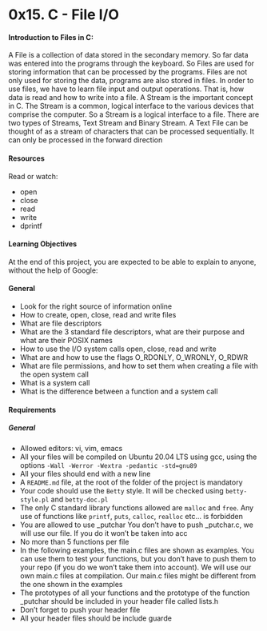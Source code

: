 # 0x15. C - File I/O


#### Introduction to Files in C:
A File is a collection of data stored in the secondary memory. So far data was entered
into the programs through the keyboard. So Files are used for storing information that can be
processed by the programs. Files are not only used for storing the data, programs are also stored
in files. In order to use files, we have to learn file input and output operations. That is, how data
is read and how to write into a file.
A Stream is the important concept in C. The Stream is a common, logical interface to the
various devices that comprise the computer. So a Stream is a logical interface to a file. There are
two types of Streams, Text Stream and Binary Stream. A Text File can be thought of as a stream
of characters that can be processed sequentially. It can only be processed in the forward
direction

#### Resources
Read or watch:

- open
- close
- read
- write
- dprintf

#### Learning Objectives
At the end of this project, you are expected to be able to explain to anyone, without the help of Google:

#### General
- Look for the right source of information online
- How to create, open, close, read and write files
- What are file descriptors
- What are the 3 standard file descriptors, what are their purpose and what are their POSIX names
- How to use the I/O system calls open, close, read and write
- What are and how to use the flags O_RDONLY, O_WRONLY, O_RDWR
- What are file permissions, and how to set them when creating a file with the open system call
- What is a system call
- What is the difference between a function and a system call

#### Requirements
##### General
- Allowed editors: vi, vim, emacs
- All your files will be compiled on Ubuntu 20.04 LTS using gcc, using the options ```-Wall -Werror -Wextra -pedantic -std=gnu89```
- All your files should end with a new line
- A ```README.md``` file, at the root of the folder of the project is mandatory
- Your code should use the ```Betty``` style. It will be checked using ```betty-style.pl``` and ```betty-doc.pl```
- The only C standard library functions allowed are ```malloc``` and ```free```. Any use of functions like ```printf```, ```puts```, ```calloc```, ```realloc``` etc… is forbidden
- You are allowed to use _putchar
You don’t have to push _putchar.c, we will use our file. If you do it won’t be taken into acc
- No more than 5 functions per file
- In the following examples, the main.c files are shown as examples. You can use them to test your functions, but you don’t have to push them to your repo (if you do we won’t take them into account). We will use our own main.c files at compilation. Our main.c files might be different from the one shown in the examples
- The prototypes of all your functions and the prototype of the function _putchar should be included in your header file called lists.h
- Don’t forget to push your header file
- All your header files should be include guarde

